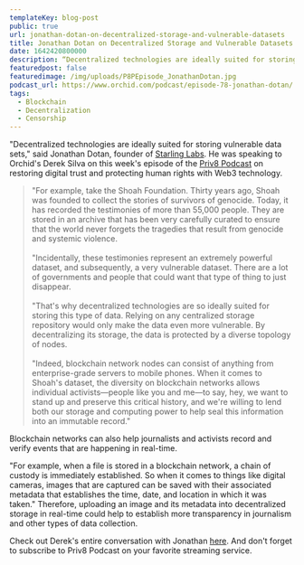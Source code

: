 ```yaml
---
templateKey: blog-post
public: true
url: jonathan-dotan-on-decentralized-storage-and-vulnerable-datasets
title: Jonathan Dotan on Decentralized Storage and Vulnerable Datasets
date: 1642420800000
description: “Decentralized technologies are ideally suited for storing vulnerable data sets,” said Jonathan Dotan, founder of Starling Labs. He was speaking to Orchid’s Derek Silva on this week’s episode of the Priv8 Podcast on restoring digital trust and protecting human rights with Web3 technology.
featuredpost: false
featuredimage: /img/uploads/P8PEpisode_JonathanDotan.jpg
podcast_url: https://www.orchid.com/podcast/episode-78-jonathan-dotan/
tags:
  - Blockchain
  - Decentralization
  - Censorship
---
```

"Decentralized technologies are ideally suited for storing vulnerable data sets," said Jonathan Dotan, founder of [Starling Labs](https://www.starlinglab.org/). He was speaking to Orchid's Derek Silva on this week's episode of the [Priv8 Podcast](https://www.orchid.com/podcast/) on restoring digital trust and protecting human rights with Web3 technology.

>"For example, take the Shoah Foundation. Thirty years ago, Shoah was founded to collect the stories of survivors of genocide. Today, it has recorded the testimonies of more than 55,000 people. They are stored in an archive that has been very carefully curated to ensure that the world never forgets the tragedies that result from genocide and systemic violence.
<br /><br />
"Incidentally, these testimonies represent an extremely powerful dataset, and subsequently, a very vulnerable dataset. There are a lot of governments and people that could want that type of thing to just disappear.
<br /><br />
"That's why decentralized technologies are so ideally suited for storing this type of data. Relying on any centralized storage repository would only make the data even more vulnerable. By decentralizing its storage, the data is protected by a diverse topology of nodes.
<br /><br />
"Indeed, blockchain network nodes can consist of anything from enterprise-grade servers to mobile phones. When it comes to Shoah's dataset, the diversity on blockchain networks allows individual activists—people like you and me—to say, hey, we want to stand up and preserve this critical history, and we're willing to lend both our storage and computing power to help seal this information into an immutable record."

Blockchain networks can also help journalists and activists record and verify events that are happening in real-time.

"For example, when a file is stored in a blockchain network, a chain of custody is immediately established. So when it comes to things like digital cameras, images that are captured can be saved with their associated metadata that establishes the time, date, and location in which it was taken." Therefore, uploading an image and its metadata into decentralized storage in real-time could help to establish more transparency in journalism and other types of data collection.

Check out Derek's entire conversation with Jonathan [here](https://www.orchid.com/podcast/episode-78-jonathan-dotan/). And don't forget to subscribe to Priv8 Podcast on your favorite streaming service.